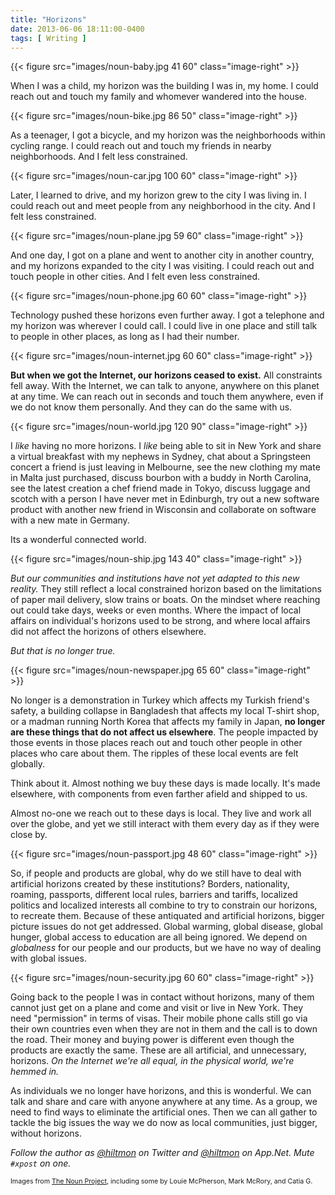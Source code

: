 ```yaml
---
title: "Horizons"
date: 2013-06-06 18:11:00-0400
tags: [ Writing ]
---
```


{{< figure src="images/noun-baby.jpg 41 60" class="image-right" >}}

When I was a child, my horizon was the building I was in, my home. I could reach out and touch my family and whomever wandered into the house.

{{< figure src="images/noun-bike.jpg 86 50" class="image-right" >}}

As a teenager, I got a bicycle, and my horizon was the neighborhoods within cycling range. I could reach out and touch my friends in nearby neighborhoods. And I felt less constrained.

{{< figure src="images/noun-car.jpg 100 60" class="image-right" >}}

Later, I learned to drive, and my horizon grew to the city I was living in. I could reach out and meet people from any neighborhood in the city. And I felt less constrained.

{{< figure src="images/noun-plane.jpg 59 60" class="image-right" >}}

And one day, I got on a plane and went to another city in another country, and my horizons expanded to the city I was visiting. I could reach out and touch people in other cities. And I felt even less constrained.

{{< figure src="images/noun-phone.jpg 60 60" class="image-right" >}}

Technology pushed these horizons even further away. I got a telephone and my horizon was wherever I could call. I could live in one place and still talk to people in other places, as long as I had their number.

{{< figure src="images/noun-internet.jpg 60 60" class="image-right" >}}

**But when we got the Internet, our horizons ceased to exist.** All constraints fell away. With the Internet, we can talk to anyone, anywhere on this planet at any time. We can reach out in seconds and touch them anywhere, even if we do not know them personally. And they can do the same with us.

{{< figure src="images/noun-world.jpg 120 90" class="image-right" >}}

I *like* having no more horizons. I *like* being able to sit in New York and share a virtual breakfast with my nephews in Sydney, chat about a Springsteen concert a friend is just leaving in Melbourne, see the new clothing my mate in Malta just purchased, discuss bourbon with a buddy in North Carolina, see the latest creation a chef friend made in Tokyo, discuss luggage and scotch with a person I have never met in Edinburgh, try out a new software product with another new friend in Wisconsin and collaborate on software with a new mate in Germany.

Its a wonderful connected world.

{{< figure src="images/noun-ship.jpg 143 40" class="image-right" >}}

*But our communities and institutions have not yet adapted to this new reality.* They still reflect a local constrained horizon based on the limitations of paper mail delivery, slow trains or boats. On the mindset where reaching out could take days, weeks or even months. Where the impact of local affairs on individual's horizons used to be strong, and where local affairs did not affect the horizons of others elsewhere.

*But that is no longer true.*

{{< figure src="images/noun-newspaper.jpg 65 60" class="image-right" >}}

No longer is a demonstration in Turkey which affects my Turkish friend's safety, a building collapse in Bangladesh that affects my local T-shirt shop, or a madman running North Korea that affects my family in Japan, **no longer are these things that do not affect us elsewhere**. The people impacted by those events in those places reach out and touch other people in other places who care about them. The ripples of these local events are felt globally.

Think about it. Almost nothing we buy these days is made locally. It's made elsewhere, with components from even farther afield and shipped to us.

Almost no-one we reach out to these days is local. They live and work all over the globe, and yet we still interact with them every day as if they were close by.

{{< figure src="images/noun-passport.jpg 48 60" class="image-right" >}}

So, if people and products are global, why do we still have to deal with artificial horizons created by these institutions? Borders, nationality, roaming, passports, different local rules, barriers and tariffs, localized politics and localized interests all combine to try to constrain our horizons, to recreate them. Because of these antiquated and artificial horizons, bigger picture issues do not get addressed. Global warming, global disease, global hunger, global access to education are all being ignored. We depend on *globalness* for our people and our products, but we have no way of dealing with global issues.

{{< figure src="images/noun-security.jpg 60 60" class="image-right" >}}

Going back to the people I was in contact without horizons, many of them cannot just get on a plane and come and visit or live in New York. They need "permission" in terms of visas. Their mobile phone calls still go via their own countries even when they are not in them and the call is to down the road. Their money and buying power is different even though the products are exactly the same. These are all artificial, and unnecessary, horizons. *On the Internet we're all equal, in the physical world, we're hemmed in.*

As individuals we no longer have horizons, and this is wonderful. We can talk and share and care with anyone anywhere at any time. As a group, we need to find ways to eliminate the artificial ones. Then we can all gather to tackle the big issues the way we do now as local communities, just bigger, without horizons.

*Follow the author as [@hiltmon](https://twitter.com/hiltmon) on Twitter and [@hiltmon](http://alpha.app.net/hiltmon) on App.Net. Mute `#xpost` on one.*

<span class="light" style="font-size:8pt">Images from [The Noun Project](http://thenounproject.com), including some by Louie McPherson, Mark McRory, and Catia G.</span>
